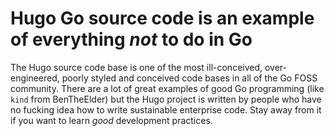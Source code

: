 # Hugo Go source code is an example of everything *not* to do in Go

The Hugo source code base is one of the most ill-conceived, over-engineered, poorly styled and conceived code bases in all of the Go FOSS community. There are a lot of great examples of good Go programming (like `kind` from BenTheElder) but the Hugo project is written by people who have no fucking idea how to write sustainable enterprise code. Stay away from it if you want to learn *good* development practices.
